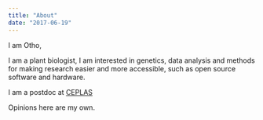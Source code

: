 ```yaml
---
title: "About"
date: "2017-06-19"
---
```

I am Otho,

I am a plant biologist, I am interested in genetics, data analysis and
methods for making research easier and more accessible, such as open source
software and hardware.

I am a postdoc at [CEPLAS](ceplas.eu/)

Opinions here are my own.

